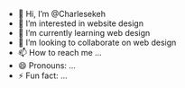 - 👋 Hi, I’m @Charlesekeh
- 👀 I’m interested in website design 
- 🌱 I’m currently learning web design 
- 💞️ I’m looking to collaborate on web design 
- 📫 How to reach me ...
- 😄 Pronouns: ...
- ⚡ Fun fact: ...

<!---
Charlesekeh/Charlesekeh is a ✨ special ✨ repository because its `README.md` (this file) appears on your GitHub profile.
You can click the Preview link to take a look at your changes.
--->
